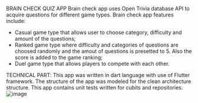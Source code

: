 BRAIN CHECK QUIZ APP
Brain check app uses Open Trivia database API to acquire questions for different game types.
Brain check app features include:
 - Casual game type that allows user to choose category, difficulty and amount of the questions;
 - Ranked game type where difficulty and categories of questions are choosed randomly and the amout of questions is presetted to 5. Also the score is added to the game ranking;
 - Duel game type that allows players to compete with each other.

TECHNICAL PART:
This app was written in dart language with use of Flutter framework. 
The structure of the app was modeled for the clean architecture structure.
This app contains unit tests written for cubits and repositories.
![image](https://github.com/bogbrz/brain_check/assets/142913714/1173d2c6-0b70-44c5-99fb-fb8897ae6b87)

